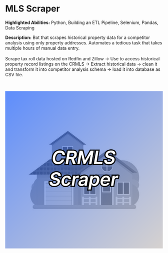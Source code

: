 # MLS Scraper

**Highlighted Abilities:** Python, Building an ETL Pipeline, Selenium, Pandas, Data Scraping

**Description:** Bot that scrapes historical property data for a competitor analysis using only property addresses. 
  Automates a tedious task that takes multiple hours of manual data entry. <br> <br>
  Scrape tax roll data hosted on Redfin and Zillow -> Use to access historical property record listings on the CRMLS ->
  Extract historical data -> clean it and transform it into competitor analysis schema -> load it into database as CSV file.

<br>

![MLS Scraper](https://github.com/asilich123/Resume_Projects/blob/main/MLS%20Scraper/Images/Scraper_Card%202.png)